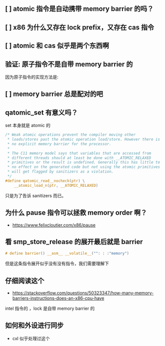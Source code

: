 ## [ ] atomic 指令是自动携带 memory barrier 的吗？

## [ ] x86 为什么又存在 lock prefix，又存在 cas 指令

## [ ] atomic 和 cas 似乎是两个东西啊

## 验证: 原子指令不是自带 memory barrier 的

因为原子指令的实现方法是:

## [ ] memory barrier 总是配对的吧

## qatomic_set 有意义吗？
set 本身就是 atomic 的

```c
/* Weak atomic operations prevent the compiler moving other
 * loads/stores past the atomic operation load/store. However there is
 * no explicit memory barrier for the processor.
 *
 * The C11 memory model says that variables that are accessed from
 * different threads should at least be done with __ATOMIC_RELAXED
 * primitives or the result is undefined. Generally this has little to
 * no effect on the generated code but not using the atomic primitives
 * will get flagged by sanitizers as a violation.
 */
#define qatomic_read__nocheck(ptr) \
    __atomic_load_n(ptr, __ATOMIC_RELAXED)
```

只是为了告诉 sanitizers 而已。

## 为什么 pause 指令可以拯救 memory order 啊？
- https://www.felixcloutier.com/x86/pause

## 看 smp_store_release 的展开最后就是 barrier

```c
# define barrier() __asm__ __volatile__("": : :"memory")
```
但是这条指令展开似乎没有没有指令，我们需要理解下

## 仔细阅读这个
- https://stackoverflow.com/questions/50323347/how-many-memory-barriers-instructions-does-an-x86-cpu-have

intel 指令的 ，lock 是自带 memory barrier 的

## 如何和外设进行同步
- cxl 似乎处理过这个
